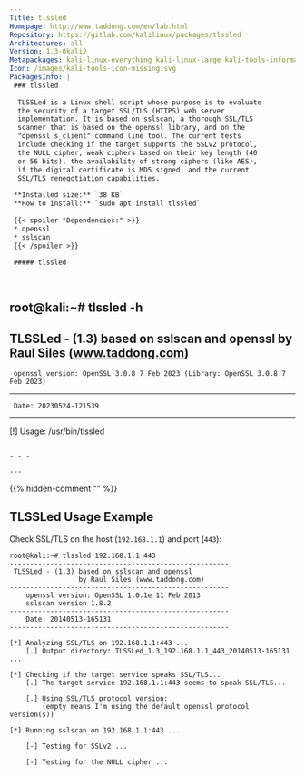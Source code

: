 ```yaml
---
Title: tlssled
Homepage: http://www.taddong.com/en/lab.html
Repository: https://gitlab.com/kalilinux/packages/tlssled
Architectures: all
Version: 1.3-0kali2
Metapackages: kali-linux-everything kali-linux-large kali-tools-information-gathering kali-tools-web 
Icon: /images/kali-tools-icon-missing.svg
PackagesInfo: |
 ### tlssled
 
  TLSSLed is a Linux shell script whose purpose is to evaluate
  the security of a target SSL/TLS (HTTPS) web server
  implementation. It is based on sslscan, a thorough SSL/TLS
  scanner that is based on the openssl library, and on the
  "openssl s_client" command line tool. The current tests
  include checking if the target supports the SSLv2 protocol,
  the NULL cipher, weak ciphers based on their key length (40
  or 56 bits), the availability of strong ciphers (like AES),
  if the digital certificate is MD5 signed, and the current
  SSL/TLS renegotiation capabilities.
 
 **Installed size:** `38 KB`  
 **How to install:** `sudo apt install tlssled`  
 
 {{< spoiler "Dependencies:" >}}
 * openssl
 * sslscan
 {{< /spoiler >}}
 
 ##### tlssled
 
 
 ```
 root@kali:~# tlssled -h
 ------------------------------------------------------
  TLSSLed - (1.3) based on sslscan and openssl
                  by Raul Siles (www.taddong.com)
 ------------------------------------------------------
     openssl version: OpenSSL 3.0.8 7 Feb 2023 (Library: OpenSSL 3.0.8 7 Feb 2023)
     
 ------------------------------------------------------
     Date: 20230524-121539
 ------------------------------------------------------
 
 [!] Usage: /usr/bin/tlssled <hostname or IP_address> <port>
 
 ```
 
 - - -
 
---
```

{{% hidden-comment "<!--Do not edit anything above this line-->" %}}

## TLSSLed Usage Example

Check SSL/TLS on the host (`192.168.1.1`) and port (`443`):

```
root@kali:~# tlssled 192.168.1.1 443
------------------------------------------------------
 TLSSLed - (1.3) based on sslscan and openssl
                 by Raul Siles (www.taddong.com)
------------------------------------------------------
    openssl version: OpenSSL 1.0.1e 11 Feb 2013
    sslscan version 1.8.2
------------------------------------------------------
    Date: 20140513-165131
------------------------------------------------------

[*] Analyzing SSL/TLS on 192.168.1.1:443 ...
    [.] Output directory: TLSSLed_1.3_192.168.1.1_443_20140513-165131 ...

[*] Checking if the target service speaks SSL/TLS...
    [.] The target service 192.168.1.1:443 seems to speak SSL/TLS...

    [.] Using SSL/TLS protocol version:
        (empty means I'm using the default openssl protocol version(s))

[*] Running sslscan on 192.168.1.1:443 ...

    [-] Testing for SSLv2 ...

    [-] Testing for the NULL cipher ...
```
